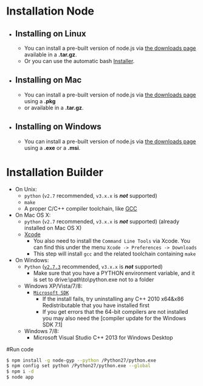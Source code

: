 # Installation Node
- ## Installing on Linux
    - You can install a pre-built version of node.js via [the downloads page](http://nodejs.org/download/) available in a **.tar.gz**.
    - Or you can use the automatic bash [Installer](https://github.com/taaem/nodejs-linux-installer/releases).

- ## Installing on Mac
    - You can install a pre-built version of node.js via [the downloads page](http://nodejs.org/download/) using a **.pkg** 
    - or available in a **.tar.gz**.

- ## Installing on Windows
    - You can install a pre-built version of node.js via [the downloads page](http://nodejs.org/download/) using a **.exe** or a **.msi**.

# Installation Builder
  * On Unix:
    * `python` (`v2.7` recommended, `v3.x.x` is __*not*__ supported)
    * `make`
    * A proper C/C++ compiler toolchain, like [GCC](https://gcc.gnu.org)
  * On Mac OS X:
    * `python` (`v2.7` recommended, `v3.x.x` is __*not*__ supported) (already installed on Mac OS X)
    * [Xcode](https://developer.apple.com/xcode/downloads/)
      * You also need to install the `Command Line Tools` via Xcode. You can find this under the menu `Xcode -> Preferences -> Downloads`
      * This step will install `gcc` and the related toolchain containing `make`
  * On Windows:
    * `Python` ([`v2.7.3`](http://www.python.org/download/releases/2.7.3#download) recommended, `v3.x.x` is __*not*__ supported)
      * Make sure that you have a PYTHON environment variable, and it is set to drive:\path\to\python.exe not to a folder
    * Windows XP/Vista/7/8:
      * [`Microsoft SDK`](https://www.microsoft.com/en-us/download/confirmation.aspx?id=8279)
        * If the install fails, try uninstalling any C++ 2010 x64&x86 Redistributable that you have installed first
        * If you get errors that the 64-bit compilers are not installed you may also need the [compiler update for the Windows SDK 7.1]
    * Windows 7/8:
      * Microsoft Visual Studio C++ 2013 for Windows Desktop

#Run code

```sh
$ npm install -g node-gyp --python /Python27/python.exe
$ npm config set python /Python27/python.exe --global
$ npm i -d
$ node app
```
